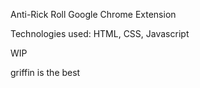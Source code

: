 Anti-Rick Roll Google Chrome Extension

Technologies used: HTML, CSS, Javascript

WIP

griffin is the best
